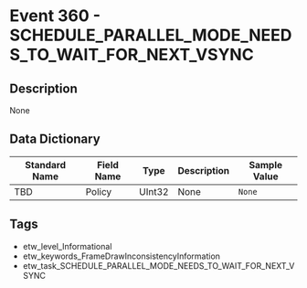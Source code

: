 # Event 360 - SCHEDULE_PARALLEL_MODE_NEEDS_TO_WAIT_FOR_NEXT_VSYNC

## Description
None

## Data Dictionary
|Standard Name|Field Name|Type|Description|Sample Value|
|---|---|---|---|---|
|TBD|Policy|UInt32|None|`None`|

## Tags
* etw_level_Informational
* etw_keywords_FrameDrawInconsistencyInformation
* etw_task_SCHEDULE_PARALLEL_MODE_NEEDS_TO_WAIT_FOR_NEXT_VSYNC
